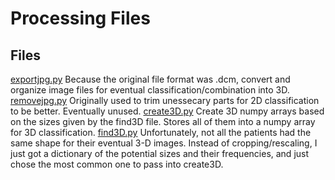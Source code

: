 # Processing Files

## Files
[exportjpg.py](exportjpg.py) Because the original file format was .dcm, convert and organize image files for eventual classification/combination into 3D.
[removejpg.py](removejpg.py) Originally used to trim unessecary parts for 2D classification to be better. Eventually unused. 
[create3D.py](create3D.py) Create 3D numpy arrays based on the sizes given by the find3D file. Stores all of them into a numpy array for 3D classification.
[find3D.py](find3D.py) Unfortunately, not all the patients had the same shape for their eventual 3-D images. Instead of cropping/rescaling, I just got a dictionary of the potential sizes and their frequencies, and just chose the most common one to pass into create3D. 
